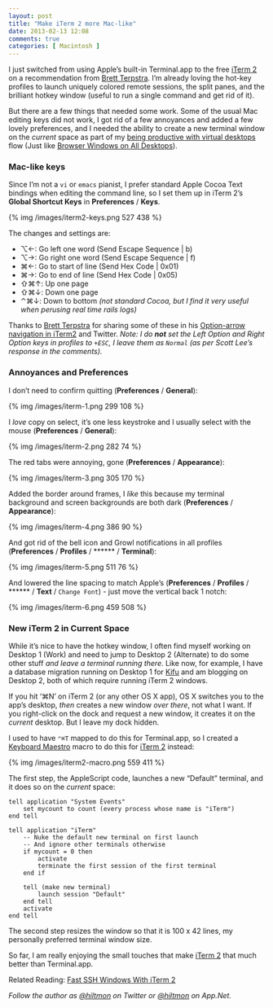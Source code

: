 ```yaml
---
layout: post
title: "Make iTerm 2 more Mac-like"
date: 2013-02-13 12:08
comments: true
categories: [ Macintosh ]
---
```


I just switched from using Apple’s built-in Terminal.app to the free [iTerm 2](http://www.iterm2.com/#/section/home) on a recommendation from [Brett Terpstra](http://brettterpstra.com). I’m already loving the hot-key profiles to launch uniquely colored remote sessions, the split panes, and the brilliant hotkey window (useful to run a single command and get rid of it).

But there are a few things that needed some work. Some of the usual Mac editing keys did not work, I got rid of a few annoyances and added a few lovely preferences, and I needed the ability to create a new terminal window on the *current* space as part of my [being productive with virtual desktops](http://hiltmon.com/blog/2013/01/17/being-productive-with-virtual-desktops/) flow (Just like [Browser Windows on All Desktops](http://hiltmon.com/blog/2013/01/19/browser-windows-on-all-desktops/)).

### Mac-like keys

Since I’m not a `vi` or `emacs` pianist, I prefer standard Apple Cocoa Text bindings when editing the command line, so I set them up in iTerm 2’s **Global Shortcut Keys** in **Preferences** / **Keys**.

{% img /images/iterm2-keys.png 527 438 %}

The changes and settings are:

* ⌥←: Go left one word (Send Escape Sequence | b)
* ⌥→: Go right one word (Send Escape Sequence | f)
* ⌘←: Go to start of line (Send Hex Code | 0x01)
* ⌘→: Go to end of line (Send Hex Code | 0x05)
* ⇧⌘↑: Up one page
* ⇧⌘↓: Down one page
* ⌃⌘↓: Down to bottom *(not standard Cocoa, but I find it very useful when perusing real time rails logs)*

Thanks to [Brett Terpstra](http://brettterpstra.com) for sharing some of these in his [Option-arrow navigation in iTerm2](http://brettterpstra.com/2011/08/12/option-arrow-navigation-in-iterm2/) and Twitter. *Note: I do **not** set the Left Option and Right Option keys in profiles to `+ESC`, I leave them as `Normal` (as per Scott Lee’s response in the comments).*

### Annoyances and Preferences

I don’t need to confirm quitting (**Preferences** / **General**):

{% img /images/iterm-1.png 299 108 %}

I *love* copy on select, it’s one less keystroke and I usually select with the mouse (**Preferences** / **General**):

{% img /images/iterm-2.png 282 74 %}

The red tabs were annoying, gone (**Preferences** / **Appearance**):

{% img /images/iterm-3.png 305 170 %}

Added the border around frames, I *like* this because my terminal background and screen backgrounds are both dark (**Preferences** / **Appearance**):

{% img /images/iterm-4.png 386 90 %}

And got rid of the bell icon and Growl notifications in all profiles (**Preferences** / **Profiles** / ****** / **Terminal**):

{% img /images/iterm-5.png 511 76 %}

And lowered the line spacing to match Apple’s (**Preferences** / **Profiles** / ****** / **Text** / `Change Font`) - just move the vertical back 1 notch:

{% img /images/iterm-6.png 459 508 %}

### New iTerm 2 in Current Space

While it’s nice to have the hotkey window, I often find myself working on Desktop 1 (Work) and need to jump to Desktop 2 (Alternate) to do some other stuff *and leave a terminal running there*. Like now, for example, I have a database migration running on Desktop 1 for [Kifu](http://www,kifuapp.com) and am blogging on Desktop 2, both of which require running iTerm 2 windows.

If you hit ‘⌘N’ on iTerm 2 (or any other OS X app), OS X switches you to the app’s desktop, *then* creates a new window *over there*, not what I want. If you right-click on the dock and request a new window, it creates it on the *current* desktop. But I leave my dock hidden.

I used to have `⌃⌘T` mapped to do this for Terminal.app, so I created a [Keyboard Maestro](http://www.keyboardmaestro.com/main/) macro to do this for [iTerm 2](http://www.iterm2.com/#/section/home) instead:

{% img /images/iterm2-macro.png 559 411 %}

The first step, the AppleScript code, launches a new “Default” terminal, and it does so on the *current* space:

``` applescript
tell application "System Events"
    set mycount to count (every process whose name is "iTerm")
end tell

tell application "iTerm"
    -- Nuke the default new terminal on first launch
    -- And ignore other terminals otherwise
    if mycount = 0 then
        activate
        terminate the first session of the first terminal
    end if
    
    tell (make new terminal)
        launch session "Default"
    end tell
    activate
end tell
```

The second step resizes the window so that it is 100 x 42 lines, my personally preferred terminal window size.

So far, I am really enjoying the small touches that make [iTerm 2](http://www.iterm2.com/#/section/home) that much better than Terminal.app.

Related Reading: [Fast SSH Windows With iTerm 2](http://hiltmon.com/blog/2013/07/18/fast-ssh-windows-with-iterm-2/)

*Follow the author as [@hiltmon](http://twitter.com/hiltmon) on Twitter or [@hiltmon](http://alpha.app.net/hiltmon) on App.Net.*
